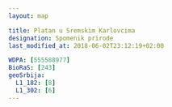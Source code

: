 ```yaml
---
layout: map

title: Platan u Sremskim Karlovcima
designation: Spomenik prirode
last_modified_at: 2018-06-02T23:12:19+02:00

WDPA: [555588977]
BioRaS: [243]
geoSrbija:
  L1_182: [8]
  L1_302: [6]
---
```

